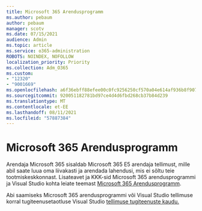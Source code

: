 ```yaml
---
title: Microsoft 365 Arendusprogramm
ms.author: pebaum
author: pebaum
manager: scotv
ms.date: 07/15/2021
audience: Admin
ms.topic: article
ms.service: o365-administration
ROBOTS: NOINDEX, NOFOLLOW
localization_priority: Priority
ms.collection: Adm_O365
ms.custom:
- "12320"
- "9001669"
ms.openlocfilehash: a6f36ebff88efee00c0fc9256250cf570a04e614af936b8f907d564e0e82398f
ms.sourcegitcommit: 920051182781bd97ce4d4d6fbd268cb37b84d239
ms.translationtype: MT
ms.contentlocale: et-EE
ms.lasthandoff: 08/11/2021
ms.locfileid: "57887384"
---
```

# <a name="microsoft-365-developer-program"></a>Microsoft 365 Arendusprogramm

Arendaja Microsoft 365 sisaldab Microsoft 365 E5 arendaja tellimust, mille abil saate luua oma liivakasti ja arendada lahendusi, mis ei sõltu teie tootmiskeskkonnast. Lisateavet ja KKK-sid Microsoft 365 arendusprogrammi ja Visual Studio kohta leiate teemast [Microsoft 365 Arendusprogramm](https://docs.microsoft.com/office/developer-program/microsoft-365-developer-program).

Abi saamiseks Microsoft 365 arendusprogrammi või Visual Studio tellimuse korral tugiteenusetaotluse Visual Studio [tellimuse tugiteenuste kaudu.](https://visualstudio.microsoft.com/subscriptions/support/)